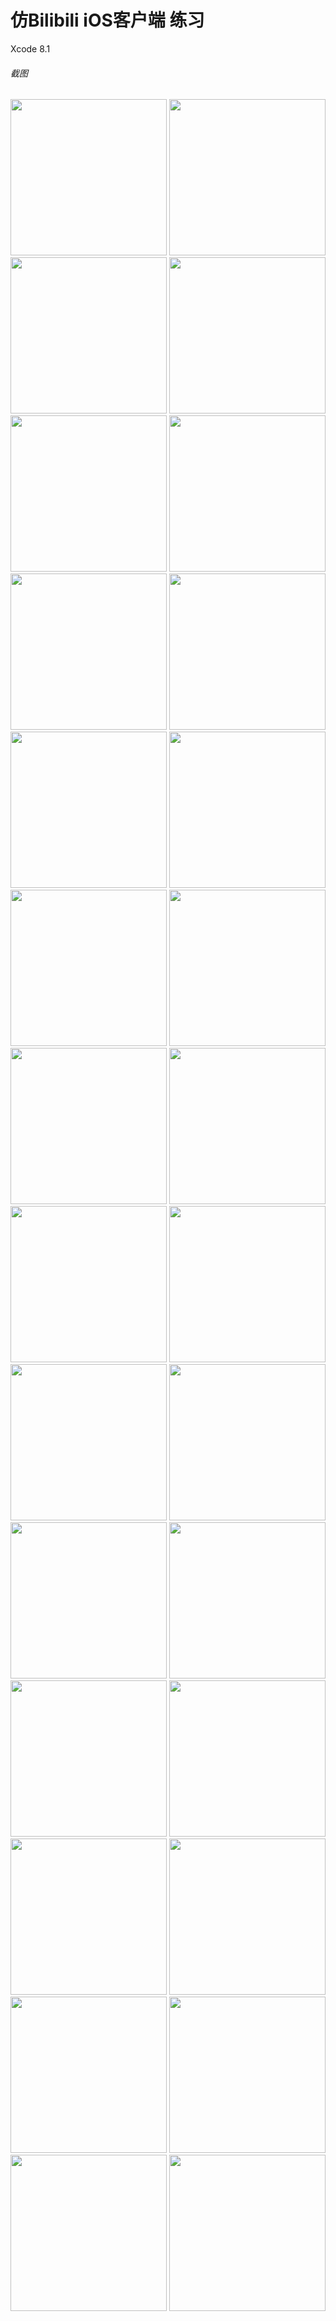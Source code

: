 # 仿Bilibili iOS客户端  练习

Xcode 8.1

###### 截图
<img src="https://github.com/Learning-Software-Development/bilibili-fake/blob/master/images/0_%E5%90%AF%E5%8A%A8%E9%A1%B5.jpg" width=250 />

<img src="https://github.com/Learning-Software-Development/bilibili-fake/blob/master/images/1_%E9%A6%96%E9%A1%B5-%E6%8E%A8%E8%8D%90.png" width=250 />
<img src="https://github.com/Learning-Software-Development/bilibili-fake/blob/master/images/1_%E9%A6%96%E9%A1%B5_%E6%8E%A8%E8%8D%901.jpg" width=250 />
<img src="https://github.com/Learning-Software-Development/bilibili-fake/blob/master/images/1_%E9%A6%96%E9%A1%B5-%E7%95%AA%E5%89%A7.png" width=250 />

<img src="https://github.com/Learning-Software-Development/bilibili-fake/blob/master/images/8_%E7%BD%91%E9%A1%B5.jpg" width=250 />
<img src="https://github.com/Learning-Software-Development/bilibili-fake/blob/master/images/8_%E7%BD%91%E9%A1%B5_%E7%95%AA%E5%89%A7.jpg" width=250 />

<img src="https://github.com/Learning-Software-Development/bilibili-fake/blob/master/images/2_%E5%88%86%E5%8C%BA.png" width=250 />
<img src="https://github.com/Learning-Software-Development/bilibili-fake/blob/master/images/2_%e5%88%86%e5%8c%ba%e5%b1%95%e7%a4%ba" width=250 />

<img src="https://github.com/Learning-Software-Development/bilibili-fake/blob/master/images/4_发现.jpg" width=250 />
<img src="https://github.com/Learning-Software-Development/bilibili-fake/blob/master/images/4_搜索.png" width=250 />
<img src="https://github.com/Learning-Software-Development/bilibili-fake/blob/master/images/4_话题中心.jpg" width=250 />
<img src="https://github.com/Learning-Software-Development/bilibili-fake/blob/master/images/4_活动中心.jpg" width=250 />
<img src="https://github.com/Learning-Software-Development/bilibili-fake/blob/master/images/4_游戏中心.jpg" width=250 />
<img src="https://github.com/Learning-Software-Development/bilibili-fake/blob/master/images/4_排行榜.jpg" width=250 />

<img src="https://github.com/Learning-Software-Development/bilibili-fake/blob/master/images/5_%E6%88%91%E7%9A%84.png" width=250 />
<img src="https://github.com/Learning-Software-Development/bilibili-fake/blob/master/images/5_%E4%B8%8B%E8%BD%BD.jpg" width=250 />
<img src="https://github.com/Learning-Software-Development/bilibili-fake/blob/master/images/5_%E4%B8%8B%E8%BD%BD%E4%BF%A1%E6%81%AF1.PNG" width=250 />
<img src="https://github.com/Learning-Software-Development/bilibili-fake/blob/master/images/5_%E4%B8%8B%E8%BD%BD%E4%BF%A1%E6%81%AF2.PNG" width=250 />
<img src="https://github.com/Learning-Software-Development/bilibili-fake/blob/master/images/5_%E5%8E%86%E5%8F%B2%E8%AE%B0%E5%BD%95.png" width=250 />

<img src="https://github.com/Learning-Software-Development/bilibili-fake/blob/master/images/6_%E8%A7%86%E9%A2%91%E4%BF%A1%E6%81%AF1.jpg" width=250 />
<img src="https://github.com/Learning-Software-Development/bilibili-fake/blob/master/images/6_%E8%A7%86%E9%A2%91%E4%BF%A1%E6%81%AF3.jpg" width=250 />
<img src="https://github.com/Learning-Software-Development/bilibili-fake/blob/master/images/6_%E8%A7%86%E9%A2%91%E4%BF%A1%E6%81%AF_%E4%B8%8B%E8%BD%BD.jpg" width=250 />
<img src="https://github.com/Learning-Software-Development/bilibili-fake/blob/master/images/6_%E8%A7%86%E9%A2%91%E4%BF%A1%E6%81%AF-%E8%AF%84%E8%AE%BA.png" width=250 />

<img src="https://github.com/Learning-Software-Development/bilibili-fake/blob/master/images/7_%E6%99%AE%E9%80%9A%E8%A7%86%E9%A2%91%E6%92%AD%E6%94%BE.png" width=250 />
<img src="https://github.com/Learning-Software-Development/bilibili-fake/blob/master/images/7_%E6%99%AE%E9%80%9A%E8%A7%86%E9%A2%91%E6%92%AD%E6%94%BE-%E5%BC%B9%E5%B9%95.jpg" width=250 />
<img src="https://github.com/Learning-Software-Development/bilibili-fake/blob/master/images/7_%E7%9B%B4%E6%92%AD%E8%A7%86%E9%A2%91%E6%92%AD%E6%94%BE.jpg" width=250 />

<img src="https://github.com/Learning-Software-Development/bilibili-fake/blob/master/images/9_用户信息.jpg" width=250 />
<img src="https://github.com/Learning-Software-Development/bilibili-fake/blob/master/images/9_用户信息2.jpg" width=250 />

